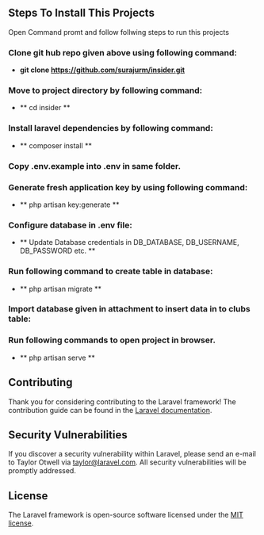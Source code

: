 

## Steps To Install This Projects

Open Command promt and follow follwing steps to run this projects  

### Clone git hub repo given above using following command:
- **git clone https://github.com/surajurm/insider.git**


### Move to project directory by following command:
- ** cd insider **

### Install laravel dependencies by following command:
- ** composer install **

### Copy .env.example into .env in same folder.

### Generate fresh application key by using following command:
- ** php artisan key:generate **

### Configure database in .env file:
- ** Update Database credentials in DB_DATABASE, DB_USERNAME, DB_PASSWORD etc. **

### Run following command to create table in database:
- ** php artisan migrate **

### Import database given in attachment to insert data in to clubs table:

### Run following commands  to open project in browser.
- ** php artisan serve **



## Contributing

Thank you for considering contributing to the Laravel framework! The contribution guide can be found in the [Laravel documentation](https://laravel.com/docs/contributions).

## Security Vulnerabilities

If you discover a security vulnerability within Laravel, please send an e-mail to Taylor Otwell via [taylor@laravel.com](mailto:taylor@laravel.com). All security vulnerabilities will be promptly addressed.

## License

The Laravel framework is open-source software licensed under the [MIT license](https://opensource.org/licenses/MIT).
